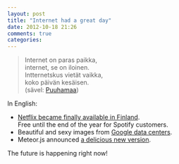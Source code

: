 ```yaml
---
layout: post
title: "Internet had a great day"
date: 2012-10-18 21:26
comments: true
categories:
---
```


> Internet on paras paikka, <br>
> internet, se on iloinen. <br>
> Intternetskus vietät vaikka, <br>
> koko päivän kesäisen. <br>
> (sävel: [Puuhamaa](http://www.youtube.com/watch?feature=player_detailpage&v=ttUnP84N1Tw#t=35s))

In English:

* [Netflix became finally available in Finland](http://www.netflix.fi/spotify).
   <br>Free until the end of the year for Spotify customers.
* Beautiful and sexy images from [Google data centers](http://goo.gl/O0lg8).
* Meteor.js announced [a delicious new version](http://meteor.com/blog/2012/10/18/meteor-050-authentication-user-accounts-new-screencast).

The future is happening right now!



